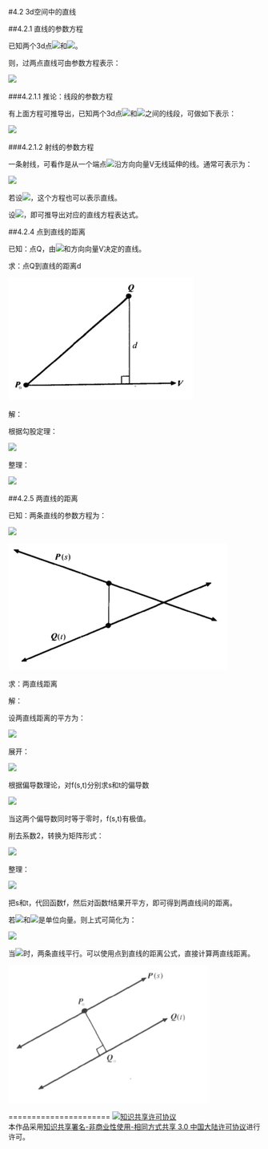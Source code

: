 #4.2 3d空间中的直线

##4.2.1 直线的参数方程

已知两个3d点<img src="http://latex.codecogs.com/gif.latex?{P_1} ">和<img src="http://latex.codecogs.com/gif.latex?{P_2} ">。

则，过两点直线可由参数方程表示：

<img src="http://latex.codecogs.com/gif.latex?$$P\left( t \right) = \left( {1 - t} \right){P_1} + t{P_2},t \in R$$">

###4.2.1.1 推论：线段的参数方程

有上面方程可推导出，已知两个3d点<img src="http://latex.codecogs.com/gif.latex?{P_1} ">和<img src="http://latex.codecogs.com/gif.latex?{P_2} ">之间的线段，可做如下表示：

<img src="http://latex.codecogs.com/gif.latex? $$P\left( t \right) = \left( {1 - t} \right){P_1} + t{P_2},t \in \left[ {0,1} \right]$$">

###4.2.1.2 射线的参数方程

一条射线，可看作是从一个端点<img src="http://latex.codecogs.com/gif.latex?{P_0} ">沿方向向量V无线延伸的线。通常可表示为：

<img src="http://latex.codecogs.com/gif.latex? 
$$P\left( t \right) = {P_0} + tV,t \geqslant 0$$">

若设<img src="http://latex.codecogs.com/gif.latex?$$t \in R$$">，这个方程也可以表示直线。

设<img src="http://latex.codecogs.com/gif.latex? $${P_0} = {P_1},V = {P_2} - {P_1}$$">，即可推导出对应的直线方程表达式。

##4.2.4 点到直线的距离

已知：点Q，由<img src="http://latex.codecogs.com/gif.latex? {P_0}">和方向向量V决定的直线。

求：点Q到直线的距离d

![替代文本](pic/4-2-1.png "4-2-1.png")

解：

根据勾股定理：

<img src="http://latex.codecogs.com/gif.latex?$$\eqalign{
  & {d^2} = {\left( {Q - {P_0}} \right)^2} - {\left[ {{{\left( {Q - {P_0}} \right)}_\parallel }} \right]^2}  \cr 
  &  = {\left( {Q - {P_0}} \right)^2} - {\left[ {\frac{{\left( {Q - {P_0}} \right) \cdot V}}{{{V^2}}}V} \right]^2} \cr} $$ ">

整理：

<img src="http://latex.codecogs.com/gif.latex? 
$$d = \sqrt {{{\left( {Q - {P_0}} \right)}^2} - \frac{{{{\left[ {\left( {Q - {P_0}} \right) \cdot V} \right]}^2}}}{{{V^2}}}} $$">


##4.2.5 两直线的距离

已知：两条直线的参数方程为：

<img src="http://latex.codecogs.com/gif.latex?\begin{gathered}
  P\left( s \right) = {P_0} + s{V_P} \hfill \\
  Q\left( t \right) = {Q_0} + t{V_Q} \hfill \\ 
\end{gathered}  ">

![替代文本](pic/4-2-2.png "4-2-2.png")

求：两直线距离

解：

设两直线距离的平方为：

<img src="http://latex.codecogs.com/gif.latex? 
$$f\left( {s,t} \right) = {\left| {P\left( s \right) - Q\left( t \right)} \right|^2}$$">

展开：

<img src="http://latex.codecogs.com/gif.latex?\begin{gathered}
  f\left( {s,t} \right) = P{\left( s \right)^2} + Q{\left( t \right)^2} - 2P\left( s \right) \cdot Q\left( t \right) \hfill \\
   = {\left( {{P_0} + s{V_P}} \right)^2} + {\left( {{Q_0} + t{V_Q}} \right)^2} - 2\left( {{P_0} + s{V_P}} \right) \cdot \left( {{Q_0} + t{V_Q}} \right) \hfill \\
   = {P_0}^2 + {s^2}{V_P}^2 + 2s{P_0} \cdot {V_P} + {Q_0}^2 + {t^2}{V_Q}^2 + 2t{V_Q} \cdot {Q_0} - 2{P_0} \cdot {Q_0} - 2s{V_P} \cdot {Q_0} - 2t{V_Q} \cdot {Q_0} - 2st{V_P} \cdot {V_Q} \hfill \\ 
\end{gathered} ">

根据偏导数理论，对f(s,t)分别求s和t的偏导数

<img src="http://latex.codecogs.com/gif.latex? \begin{gathered}
  \frac{{\partial f}}{{\partial s}} = 2s{V_P}^2 + 2{P_0} \cdot {V_P} - 2{V_P} \cdot {Q_0} - 2t{V_P} \cdot {V_Q} = 0 \hfill \\
  \frac{{\partial f}}{{\partial t}} = 2t{V_Q}^2 + 2{Q_0} \cdot {V_Q} - 2{V_Q} \cdot {P_0} - 2s{V_P} \cdot {V_Q} = 0 \hfill \\ 
\end{gathered} ">


当这两个偏导数同时等于零时，f(s,t)有极值。

削去系数2，转换为矩阵形式：

<img src="http://latex.codecogs.com/gif.latex? \left[ {\begin{array}{*{20}{c}}
  {{V_P}^2}&{ - {V_P} \cdot {V_Q}} \\ 
  { - {V_P} \cdot {V_Q}}&{{V_Q}^2} 
\end{array}} \right]\left[ {\begin{array}{*{20}{c}}
  s \\ 
  t 
\end{array}} \right] = \left[ {\begin{array}{*{20}{c}}
  {\left( {{Q_0} - {P_0}} \right) \cdot {V_P}} \\ 
  {\left( {{P_0} - {Q_0}} \right) \cdot {V_Q}} 
\end{array}} \right]">

整理：


<img src="http://latex.codecogs.com/gif.latex? \begin{gathered}
  \left[ {\begin{array}{*{20}{c}}
  s \\ 
  t 
\end{array}} \right] = {\left[ {\begin{array}{*{20}{c}}
  {{V_P}^2}&{ - {V_P} \cdot {V_Q}} \\ 
  { - {V_P} \cdot {V_Q}}&{{V_Q}^2} 
\end{array}} \right]^{ - 1}}\left[ {\begin{array}{*{20}{c}}
  {\left( {{Q_0} - {P_0}} \right) \cdot {V_P}} \\ 
  {\left( {{P_0} - {Q_0}} \right) \cdot {V_Q}} 
\end{array}} \right] \hfill \\
   = \frac{1}{{{V_P}^2{V_Q}^2 - {{\left( {{V_P} \cdot {V_Q}} \right)}^2}}}{\left[ {\begin{array}{*{20}{c}}
  {{V_Q}^2}&{ - {V_P} \cdot {V_Q}} \\ 
  { - {V_P} \cdot {V_Q}}&{{V_P}^2} 
\end{array}} \right]^{ - 1}}\left[ {\begin{array}{*{20}{c}}
  {\left( {{Q_0} - {P_0}} \right) \cdot {V_P}} \\ 
  {\left( {{P_0} - {Q_0}} \right) \cdot {V_Q}} 
\end{array}} \right] \hfill \\ 
\end{gathered} ">

把s和t，代回函数f，然后对函数f结果开平方，即可得到两直线间的距离。

若<img src="http://latex.codecogs.com/gif.latex? {V_P}">和<img src="http://latex.codecogs.com/gif.latex? {V_Q}">是单位向量。则上式可简化为：

<img src="http://latex.codecogs.com/gif.latex? 
\left[ {\begin{array}{*{20}{c}}
  s \\ 
  t 
\end{array}} \right] = \frac{1}{{1 - {{\left( {{V_P} \cdot {V_Q}} \right)}^2}}}{\left[ {\begin{array}{*{20}{c}}
  1&{ - {V_P} \cdot {V_Q}} \\ 
  { - {V_P} \cdot {V_Q}}&1 
\end{array}} \right]^{ - 1}}\left[ {\begin{array}{*{20}{c}}
  {\left( {{Q_0} - {P_0}} \right) \cdot {V_P}} \\ 
  {\left( {{P_0} - {Q_0}} \right) \cdot {V_Q}} 
\end{array}} \right]">

当<img src="http://latex.codecogs.com/gif.latex? {{V_P}^2{V_Q}^2 - {{\left( {{V_P} \cdot {V_Q}} \right)}^2}}=0">时，两条直线平行。可以使用点到直线的距离公式，直接计算两直线距离。

![替代文本](pic/4-2-3.png "4-2-3.png")

======================
<a rel="license" href="http://creativecommons.org/licenses/by-nc-sa/3.0/cn/"><img alt="知识共享许可协议" style="border-width:0" src="https://i.creativecommons.org/l/by-nc-sa/3.0/cn/88x31.png" /></a><br />本作品采用<a rel="license" href="http://creativecommons.org/licenses/by-nc-sa/3.0/cn/">知识共享署名-非商业性使用-相同方式共享 3.0 中国大陆许可协议</a>进行许可。